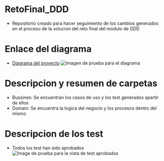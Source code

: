 # RetoFinal_DDD
- Repositorio creado para hacer seguimiento de los cambios generados en el proceso de la solucion del reto final del modulo de DDD

# Enlace del diagrama
- [Diagrama del proyecto](https://drive.google.com/file/d/1oHiMYhR6F1S-KFM3DQzodQVo6dkyyO12/view?usp=sharing)
![Imagen de prueba para el diagrama]()

# Descripcion y resumen de carpetas
- Bussines: Se encuentran los casos de uso y los test generados apartir de ellos
- Domain: Se encuentra la logica del negocio y los procesos dentro del mismo

# Descripcion de los test
- Todos los test han sido aprobados
![Image de prueba para la vista de test aprobados]()
